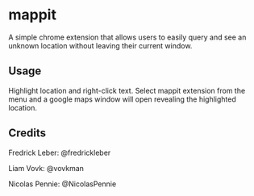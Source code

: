 # mappit

A simple chrome extension that allows users to easily query and see an unknown location without leaving their current window.

## Usage

Highlight location and right-click text. Select mappit extension from the menu and a google maps window will open revealing the highlighted location.

## Credits

Fredrick Leber: @fredrickleber

Liam Vovk: @vovkman

Nicolas Pennie: @NicolasPennie